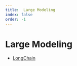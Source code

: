 ```yaml
---
title:  Large Modeling
index: false
order: -1
---
```


# Large Modeling

- [LongChain](./LangChain.md)
